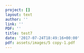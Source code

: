 ```yaml
---
project: []
layout: text
author: ''
link: ''
PDF: ''
title: test7
date: '2017-07-24T18:49:16+00:00'
pdf: assets/images/5 copy-1.pdf
---
```

